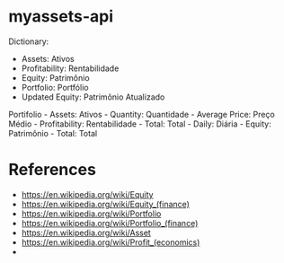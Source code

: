 # myassets-api

Dictionary:
- Assets: Ativos
- Profitability: Rentabilidade
- Equity: Patrimônio
- Portfolio: Portfólio
- Updated Equity: Patrimônio Atualizado



Portifolio
    - Assets: Ativos
        - Quantity: Quantidade
        - Average Price: Preço Médio
    - Profitability: Rentabilidade
        - Total: Total
        - Daily: Diária
    - Equity: Patrimônio
        - Total: Total


# References

- https://en.wikipedia.org/wiki/Equity
- https://en.wikipedia.org/wiki/Equity_(finance)
- https://en.wikipedia.org/wiki/Portfolio
- https://en.wikipedia.org/wiki/Portfolio_(finance)
- https://en.wikipedia.org/wiki/Asset
- https://en.wikipedia.org/wiki/Profit_(economics)
- 